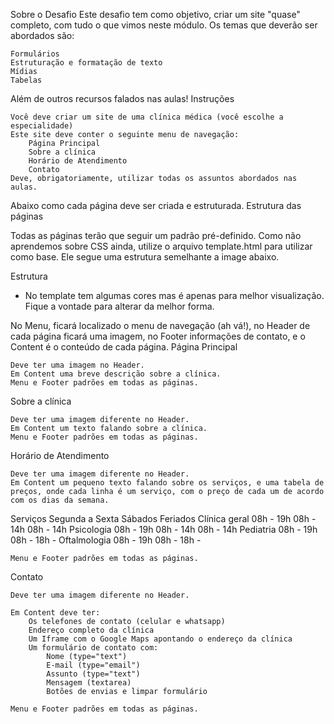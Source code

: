 Sobre o Desafio
Este desafio tem como objetivo, criar um site "quase" completo, com tudo o que vimos neste módulo. Os temas que deverão ser abordados são:

    Formulários
    Estruturação e formatação de texto
    Mídias
    Tabelas

Além de outros recursos falados nas aulas!
Instruções

    Você deve criar um site de uma clínica médica (você escolhe a especialidade)
    Este site deve conter o seguinte menu de navegação:
        Página Principal
        Sobre a clínica
        Horário de Atendimento
        Contato
    Deve, obrigatoriamente, utilizar todas os assuntos abordados nas aulas.

Abaixo como cada página deve ser criada e estruturada.
Estrutura das páginas

Todas as páginas terão que seguir um padrão pré-definido. Como não aprendemos sobre CSS ainda, utilize o arquivo template.html para utilizar como base. Ele segue uma estrutura semelhante a image abaixo.

Estrutura

* No template tem algumas cores mas é apenas para melhor visualização. Fique a vontade para alterar da melhor forma.

No Menu, ficará localizado o menu de navegação (ah vá!), no Header de cada página ficará uma imagem, no Footer informações de contato, e o Content é o conteúdo de cada página.
Página Principal

    Deve ter uma imagem no Header.
    Em Content uma breve descrição sobre a clínica.
    Menu e Footer padrões em todas as páginas.

Sobre a clínica

    Deve ter uma imagem diferente no Header.
    Em Content um texto falando sobre a clínica.
    Menu e Footer padrões em todas as páginas.

Horário de Atendimento

    Deve ter uma imagem diferente no Header.
    Em Content um pequeno texto falando sobre os serviços, e uma tabela de preços, onde cada linha é um serviço, com o preço de cada um de acordo com os dias da semana.

Serviços 	Segunda a Sexta 	Sábados 	Feriados
Clínica geral 	08h - 19h 	08h - 14h 	08h - 14h
Psicologia 	08h - 19h 	08h - 14h 	08h - 14h
Pediatria 	08h - 19h 	08h - 18h 	-
Oftalmologia 	08h - 19h 	08h - 18h 	-
			

    Menu e Footer padrões em todas as páginas.

Contato

    Deve ter uma imagem diferente no Header.

    Em Content deve ter:
        Os telefones de contato (celular e whatsapp)
        Endereço completo da clínica
        Um Iframe com o Google Maps apontando o endereço da clínica
        Um formulário de contato com:
            Nome (type="text")
            E-mail (type="email")
            Assunto (type="text")
            Mensagem (textarea)
            Botões de envias e limpar formulário

    Menu e Footer padrões em todas as páginas.
